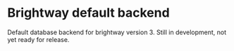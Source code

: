 # Brightway default backend

Default database backend for brightway version 3. Still in development, not yet ready for release.
